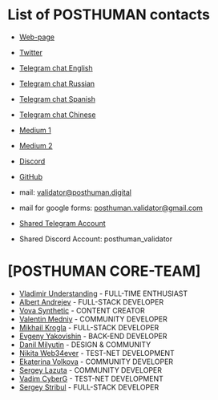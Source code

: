 # List of POSTHUMAN contacts

- [Web-page](https://posthuman.digital/)
- [Twitter](https://twitter.com/POSTHUMAN_DVS)
- [Telegram chat English](https://t.me/posthumanchat)
- [Telegram chat Russian](https://t.me/Crypto_Base_Chat)
- [Telegram chat Spanish](https://t.me/phmn_esp)
- [Telegram chat Chinese](https://t.me/PHMN_CN)
- [Medium 1](https://antropocosmist.medium.com/)
- [Medium 2](https://medium.com/@Medniyy)
- [Discord](https://discord.gg/TyrYS5bHYz)
- [GitHub](https://github.com/Validator-POSTHUMAN/)

- mail: validator@posthuman.digital
- mail for google forms: posthuman.validator@gmail.com

- [Shared Telegram Account](https://t.me/POSTHUMAN_validator)
- Shared Discord Account: posthuman_validator

# [POSTHUMAN CORE-TEAM]

- [Vladimir Understanding](https://github.com/Antropocosmist) - FULL-TIME ENTHUSIAST
- [Albert Andrejev](https://github.com/albertandrejev) - FULL-STACK DEVELOPER
- [Vova Synthetic](https://www.instagram.com/synth_etic_/) - CONTENT CREATOR
- [Valentin Medniy](https://github.com/Medniyy) - COMMUNITY DEVELOPER
- [Mikhail Krogla](https://github.com/krogla) - FULL-STACK DEVELOPER
- [Evgeny Yakovishin](https://github.com/evgen3000) - BACK-END DEVELOPER
- [Danil Milyutin](https://github.com/avallonn) - DESIGN & COMMUNITY
- [Nikita Web34ever](https://github.com/web3validator) - TEST-NET DEVELOPMENT
- [Ekaterina Volkova](https://github.com/loomay) - COMMUNITY DEVELOPER
- [Sergey Lazuta](https://github.com/orion-s-s) - COMMUNITY DEVELOPER
- [Vadim CyberG](https://github.com/Vgk88) - TEST-NET DEVELOPMENT
- [Sergey Stribul](https://github.com/stribulsergey) - FULL-STACK DEVELOPER
